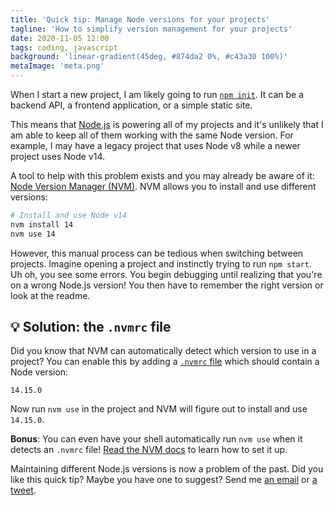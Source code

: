 ```yaml
---
title: 'Quick tip: Manage Node versions for your projects'
tagline: 'How to simplify version management for your projects'
date: 2020-11-05 12:00
tags: coding, javascript
background: 'linear-gradient(45deg, #874da2 0%, #c43a30 100%)'
metaImage: 'meta.png'
---
```


When I start a new project, I am likely going to run [`npm init`](https://docs.npmjs.com/cli/init/). It can be a backend API, a frontend application, or a simple static site.

This means that [Node.js](https://nodejs.org/) is powering all of my projects and it's unlikely that I am able to keep all of them working with the same Node version. For example, I may have a legacy project that uses Node v8 while a newer project uses Node v14.

A tool to help with this problem exists and you may already be aware of it: [Node Version Manager (NVM)](https://github.com/nvm-sh/nvm). NVM allows you to install and use different versions:

```sh
# Install and use Node v14
nvm install 14
nvm use 14
```

However, this manual process can be tedious when switching between projects. Imagine opening a project and instinctly trying to run `npm start`. Uh oh, you see some errors. You begin debugging until realizing that you're on a wrong Node.js version! You then have to remember the right version or look at the readme.

## 💡 Solution: the `.nvmrc` file

Did you know that NVM can automatically detect which version to use in a project? You can enable this by adding a [`.nvmrc` file](https://github.com/nvm-sh/nvm#nvmrc) which should contain a Node version:

```
14.15.0
```

Now run `nvm use` in the project and NVM will figure out to install and use `14.15.0`.

<Alert>

**Bonus**: You can even have your shell automatically run `nvm use` when it detects an `.nvmrc` file! [Read the NVM docs](https://github.com/nvm-sh/nvm#deeper-shell-integration) to learn how to set it up.

</Alert>

Maintaining different Node.js versions is now a problem of the past. Did you like this quick tip? Maybe you have one to suggest? Send me [an email](/contact) or [a tweet](https://twitter.com/sunnysinghio).
